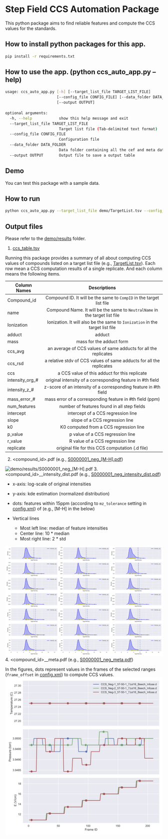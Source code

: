 # Step Field CCS Automation Package
This python package aims to find reliable features and compute the CCS values for the standards.

## How to install python packages for this app.
```bash
pip install -r requirements.txt
```

## How to use the app. (python ccs_auto_app.py –help)
```bash
usage: ccs_auto_app.py [-h] [--target_list_file TARGET_LIST_FILE]
                       [--config_file CONFIG_FILE] [--data_folder DATA_FOLDER]
                       [--output OUTPUT]
 
optional arguments:
  -h, --help            show this help message and exit
  --target_list_file TARGET_LIST_FILE
                        Target list file (Tab-delimited text format)
  --config_file CONFIG_FILE
                        Configuration file
  --data_folder DATA_FOLDER
                        Data folder containing all the cef and meta data files
  --output OUTPUT       Output file to save a output table
```

## Demo
You can test this package with a sample data. 

## How to run
```bash
python ccs_auto_app.py --target_list_file demo/TargetList.tsv --config_file demo/config.xml --data_folder demo/data
```

## Output files
Please refer to the [demo/results](demo/results) folder.
1. [ccs_table.tsv](demo/results/ccs_table.tsv)

  Running this package provides a summary of all about computing CCS values of compounds listed on a target list file (e.g., [TargetList.tsv](demo/TargetList.tsv)). Each row mean a CCS computation results of a single replicate. And each column means the following items.

| Column Names    | Descriptions  |
| -------------   |:-------------:|
| Compound_id     | Compound ID. It will be the same to `CompID` in the target list file |
| name            | Compound Name. It will be the same to `NeutralName` in the target list file |
| Ionization      | Ionization. It will also be the same to `Ionization` in the target list file |
| adduct          | adduct        |
| mass            | mass for the adduct form      |
| ccs_avg         | an average of CCS values of same adducts for all the replicates |
| ccs_rsd         | a relative stdv of CCS values of same adducts for all the replicates |
| ccs             | a CCS value of this adduct for this replicate |
| intensity_org_# | original intensity of a corresponding feature in #th field      |
| intensity_z_#   | z-score of an intensity of a corresponding feature in #th field      |
| mass_error_#    | mass error of a corresponding feature in #th field (ppm)      |
| num_features    | number of features found in all step fields      |
| intercept       | intercept of a CCS regression line      |
| slope           | slope of a CCS regression line      |
| k0              | K0 computed from a CCS regression line      |
| p_value         | p value of a CCS regression line      |
| r_value         | R value of a CCS regression line    |
| replicate       | original file for this CCS computation (.d file)     |


2. <compound_id>_<ionization>_<adduct>.pdf (e.g., [S0000001_neg_\[M-H\].pdf](demo/results/S0000001_neg_\[M-H\].pdf))
  
![demo/results/S0000001_neg_\[M-H\].pdf](demo/results/S0000001_neg_\[M-H\].jpg?raw=true "CCS regression line for \[M-H\]")
3. <compound_id>_<ionization>_intensity_dist.pdf (e.g., [S0000001_neg_intensity_dist.pdf](demo/results/S0000001_neg_intensity_dist.pdf))

   - x-axis: log-scale of original intensities
   - y-axis: kde estimation (normalized distribution)
 
   - dots: features within 15ppm (according to `mz_tolerance` setting in [config.xml](demo/config.xml)) of (e.g., \[M-H\] in the below)
 
   - Vertical lines
      * Most left line: median of feature intensities
      * Center line: 10 \* median
      * Most right line: 2 \* std

![demo/results/S0000001_neg_\[M-H\].pdf](demo/results/S0000001_neg_intensity_dist.jpg?raw=true "Intensity Distribution")
4. <compound_id>_<ionization>_meta.pdf (e.g., [S0000001_neg_meta.pdf](demo/results/S0000001_neg_meta.pdf))
  
  In the figures, dots represent values in the frames of the selected ranges (`frame_offset` in [config.xml](demo/config.xml)) to compute CCS values.
![demo/results/S0000001_neg_\[M-H\].pdf](demo/results/S0000001_neg_meta.jpg?raw=true "Metadata in step fields")
